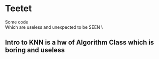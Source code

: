 # Teetet
Some code \
Which are useless and unexpected to be SEEN \
## Intro to KNN is a hw of Algorithm Class which is boring and useless
